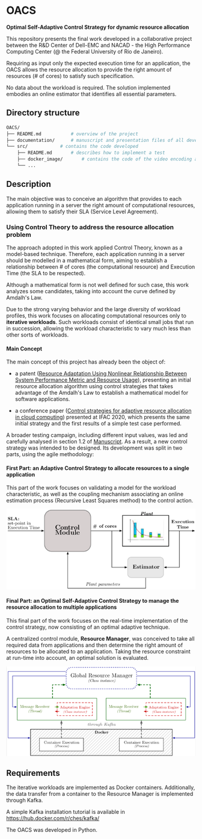 # OACS
**Optimal Self-Adaptive Control Strategy for dynamic resource allocation**

This repository presents the final work developed in a collaborative project between the R&D Center of Dell-EMC and NACAD - the High Performance Computing Center (@ the Federal University of Rio de Janeiro).

Requiring as input only the expected execution time for an application, the OACS allows the resource allocation to provide the right amount of resources (# of cores) to satisfy such specification. 

No data about the workload is required. The solution implemented embodies an online estimator that identifies all essential parameters.

## Directory structure

```bash
OACS/
├── README.md 			# overview of the project
├── documentation/ 		# manuscript and presentation files of all developed work (presented in March,2021)
└── src/ 			# contains the code developed
    ├── README.md 		# describes how to implement a test
    ├── docker_image/		# contains the code of the video encoding application implemented on a Docker container
    └── ...
```

## Description

The main objective was to conceive an algorithm that provides to each application running in a server the right amount of computational resources, allowing them to satisfy their SLA (Service Level Agreement). 
   
### Using Control Theory to address the resource allocation problem

The approach adopted in this work applied Control Theory, known as a model-based technique. Therefore, each application running in a server should be modelled in a mathematical form, aiming to establish a relationship between # of cores (the computational resource) and Execution Time (the SLA to be respected).

Although a mathematical form is not well defined for such case, this work analyzes some candidates, taking into account the curve defined by Amdalh's Law.

Due to the strong varying behavior and the large diversity of workload profiles, this work focuses on allocating computational resources only to **iterative workloads**. Such workloads consist of identical small jobs that run in succession, allowing the workload characteristic to vary much less than other sorts of workloads.

#### Main Concept

The main concept of this project has already been the object of:

- a patent ([Resource Adaptation Using Nonlinear Relationship Between System Performance Metric and Resource Usage](https://patents.google.com/patent/US20210149727A1/en)), presenting an initial resource allocation algorithm using control strategies that takes advantage of the Amdalh's Law to establish a mathematical model for software applications.

- a conference paper ([Control strategies for adaptive resource allocation in cloud computing](https://www.sciencedirect.com/science/article/pii/S2405896320325933)) presented at IFAC 2020, which presents the same initial strategy and the first results of a simple test case performed.

A broader testing campaign, including different input values, was led and carefully analysed in section 1.2 of [Manuscript](/documentation/manuscript.pdf). As a result, a new control strategy was intended to be designed. Its development was split in two parts, using the agile methodology:


#### First Part: an Adaptive Control Strategy to allocate resources to a single application

This part of the work focuses on validating a model for the workload characteristic, as well as the coupling mechanism associating an online estimation process (Recursive Least Squares method) to the control action.

![Control System Block Diagram - Adaptive Control Strategy](/sca.png)


#### Final Part: an Optimal Self-Adaptive Control Strategy to manage the resource allocation to multiple applications

This final part of the work focuses on the real-time implementation of the control strategy, now consisting of an optimal adaptive technique.

A centralized control module, **Resource Manager**, was conceived to take all required data from applications and then determine the right amount of resources to be allocated to an application. Taking the resource constraint at run-time into account, an optimal solution is evaluated.

![Global Resource Manager - OACS](/resource_manager.png)

## Requirements

The iterative workloads are implemented as Docker containers. Additionally, the data transfer from a container to the Resource Manager is implemented through Kafka.

A simple Kafka installation tutorial is available in https://hub.docker.com/r/ches/kafka/ 

The OACS was developed in Python.
